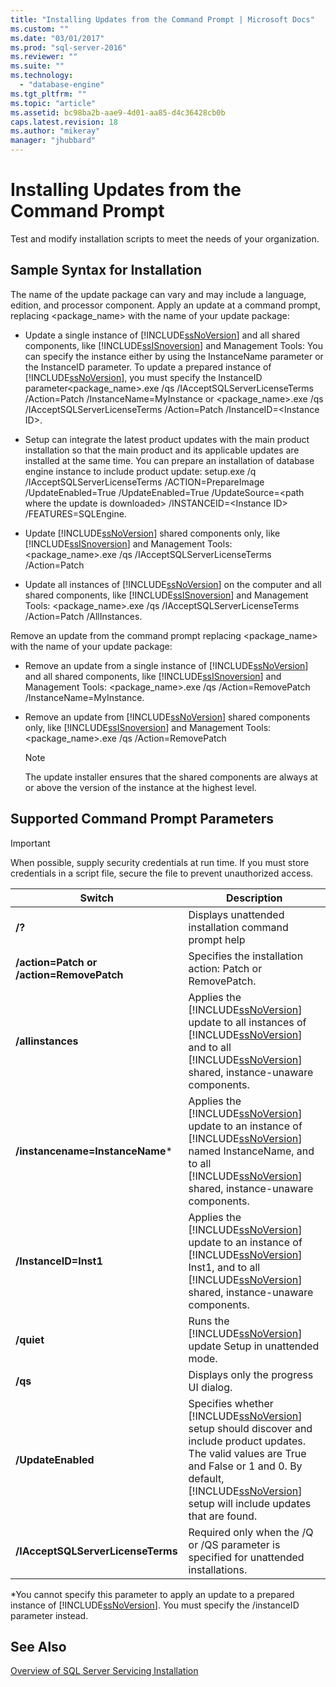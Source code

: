 ```yaml
---
title: "Installing Updates from the Command Prompt | Microsoft Docs"
ms.custom: ""
ms.date: "03/01/2017"
ms.prod: "sql-server-2016"
ms.reviewer: ""
ms.suite: ""
ms.technology: 
  - "database-engine"
ms.tgt_pltfrm: ""
ms.topic: "article"
ms.assetid: bc98ba2b-aae9-4d01-aa85-d4c36428cb0b
caps.latest.revision: 18
ms.author: "mikeray"
manager: "jhubbard"
---
```

# Installing Updates from the Command Prompt
  Test and modify installation scripts to meet the needs of your organization.  
  
## Sample Syntax for Installation  
 The name of the update package can vary and may include a language, edition, and processor component. Apply an update at a command prompt, replacing <package_name> with the name of your update package:  
  
-   Update a single instance of [!INCLUDE[ssNoVersion](../../../advanced-analytics/r-services/includes/ssnoversion-md.md)] and all shared components, like [!INCLUDE[ssISnoversion](../../../advanced-analytics/r-services/includes/ssisnoversion-md.md)] and Management Tools: You can specify the instance either by using the InstanceName parameter or the InstanceID parameter. To update a prepared instance of [!INCLUDE[ssNoVersion](../../../advanced-analytics/r-services/includes/ssnoversion-md.md)], you must specify the InstanceID parameter<package_name>.exe /qs /IAcceptSQLServerLicenseTerms /Action=Patch /InstanceName=MyInstance  or <package_name>.exe /qs /IAcceptSQLServerLicenseTerms /Action=Patch /InstanceID=\<Instance ID>.  
  
-   Setup can integrate the latest product updates with the main product installation so that the main product and its applicable updates are installed at the same time. You can prepare an installation of database engine instance to include product update: setup.exe /q /IAcceptSQLServerLicenseTerms /ACTION=PrepareImage /UpdateEnabled=True /UpdateEnabled=True /UpdateSource=\<path where the update is downloaded> /INSTANCEID=\<Instance ID> /FEATURES=SQLEngine.  
  
-   Update [!INCLUDE[ssNoVersion](../../../advanced-analytics/r-services/includes/ssnoversion-md.md)] shared components only, like [!INCLUDE[ssISnoversion](../../../advanced-analytics/r-services/includes/ssisnoversion-md.md)] and Management Tools: <package_name>.exe /qs /IAcceptSQLServerLicenseTerms /Action=Patch  
  
-   Update all instances of [!INCLUDE[ssNoVersion](../../../advanced-analytics/r-services/includes/ssnoversion-md.md)] on the computer and all shared components, like [!INCLUDE[ssISnoversion](../../../advanced-analytics/r-services/includes/ssisnoversion-md.md)] and Management Tools: <package_name>.exe /qs /IAcceptSQLServerLicenseTerms /Action=Patch /AllInstances.  
  
 Remove an update from the command prompt replacing <package_name> with the name of your update package:  
  
-   Remove an update from a single instance of [!INCLUDE[ssNoVersion](../../../advanced-analytics/r-services/includes/ssnoversion-md.md)] and all shared components, like [!INCLUDE[ssISnoversion](../../../advanced-analytics/r-services/includes/ssisnoversion-md.md)] and Management Tools: <package_name>.exe /qs /Action=RemovePatch /InstanceName=MyInstance.  
  
-   Remove an update from [!INCLUDE[ssNoVersion](../../../advanced-analytics/r-services/includes/ssnoversion-md.md)] shared components only, like [!INCLUDE[ssISnoversion](../../../advanced-analytics/r-services/includes/ssisnoversion-md.md)] and Management Tools: <package_name>.exe /qs /Action=RemovePatch  
  
    > [!NOTE]  
    >  The update installer ensures that the shared components are always at or above the version of the instance at the highest level.  
  
## Supported Command Prompt Parameters  
  
> [!IMPORTANT]  
>  When possible, supply security credentials at run time. If you must store credentials in a script file, secure the file to prevent unauthorized access.  
  
|Switch|Description|  
|------------|-----------------|  
|**/?**|Displays unattended installation command prompt help|  
|**/action=Patch or /action=RemovePatch**|Specifies the installation action: Patch or RemovePatch.|  
|**/allinstances**|Applies the [!INCLUDE[ssNoVersion](../../../advanced-analytics/r-services/includes/ssnoversion-md.md)] update to all instances of [!INCLUDE[ssNoVersion](../../../advanced-analytics/r-services/includes/ssnoversion-md.md)] and to all [!INCLUDE[ssNoVersion](../../../advanced-analytics/r-services/includes/ssnoversion-md.md)] shared, instance-unaware components.|  
|**/instancename=InstanceName***|Applies the [!INCLUDE[ssNoVersion](../../../advanced-analytics/r-services/includes/ssnoversion-md.md)] update to an instance of [!INCLUDE[ssNoVersion](../../../advanced-analytics/r-services/includes/ssnoversion-md.md)] named InstanceName, and to all [!INCLUDE[ssNoVersion](../../../advanced-analytics/r-services/includes/ssnoversion-md.md)] shared, instance-unaware components.|  
|**/InstanceID=Inst1**|Applies the [!INCLUDE[ssNoVersion](../../../advanced-analytics/r-services/includes/ssnoversion-md.md)] update to an instance of [!INCLUDE[ssNoVersion](../../../advanced-analytics/r-services/includes/ssnoversion-md.md)] Inst1, and to all [!INCLUDE[ssNoVersion](../../../advanced-analytics/r-services/includes/ssnoversion-md.md)] shared, instance-unaware components.|  
|**/quiet**|Runs the [!INCLUDE[ssNoVersion](../../../advanced-analytics/r-services/includes/ssnoversion-md.md)] update Setup in unattended mode.|  
|**/qs**|Displays only the progress UI dialog.|  
|**/UpdateEnabled**|Specifies whether [!INCLUDE[ssNoVersion](../../../advanced-analytics/r-services/includes/ssnoversion-md.md)] setup should discover and include product updates. The valid values are True and False or 1 and 0. By default, [!INCLUDE[ssNoVersion](../../../advanced-analytics/r-services/includes/ssnoversion-md.md)] setup will include updates that are found.|  
|**/IAcceptSQLServerLicenseTerms**|Required only when the /Q or /QS parameter is specified for unattended installations.|  
  
 *You cannot specify this parameter to apply an update to a prepared instance of [!INCLUDE[ssNoVersion](../../../advanced-analytics/r-services/includes/ssnoversion-md.md)]. You must specify the /instanceID parameter instead.  
  
## See Also  
 [Overview of SQL Server Servicing Installation](../Topic/Overview%20of%20SQL%20Server%20Servicing%20Installation.md)  
  
  